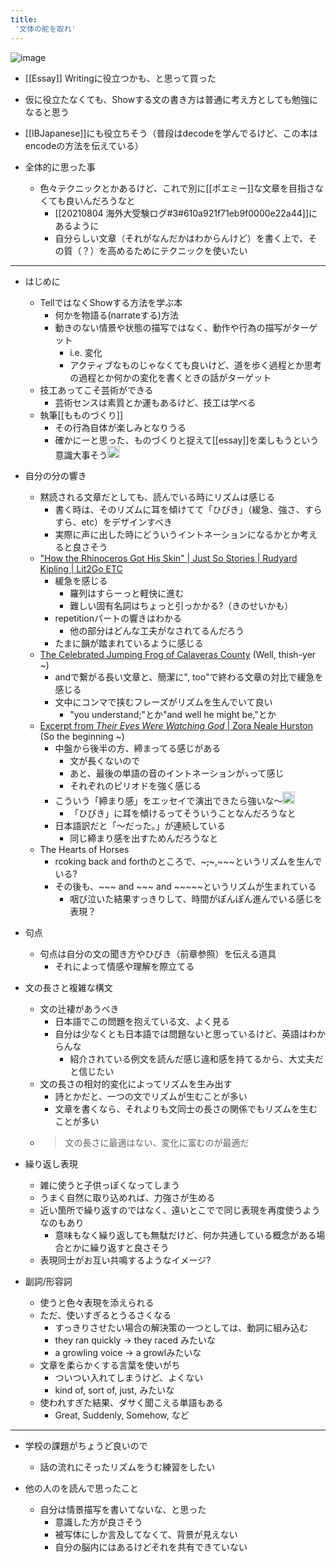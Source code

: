 ```yaml
---
title:
 '文体の舵を取れ'
---
```


![image](https://gyazo.com/39c4c614fb2248e7b4165c7c6c1ddbad/thumb/1000)

- [[Essay]] Writingに役立つかも、と思って買った
- 仮に役立たなくても、Showする文の書き方は普通に考え方としても勉強になると思う
- [[IBJapanese]]にも役立ちそう（普段はdecodeを学んでるけど、この本はencodeの方法を伝えている）

- 全体的に思った事
    - 色々テクニックとかあるけど、これで別に[[ポエミー]]な文章を目指さなくても良いんだろうなと
        - [[20210804 海外大受験ログ#3#610a921f71eb9f0000e22a44]]にあるように
        - 自分らしい文章（それがなんだかはわからんけど）を書く上で、その質（？）を高めるためにテクニックを使いたい
---

- はじめに
    - TellではなくShowする方法を学ぶ本
        - 何かを物語る(narrateする)方法
        - 動きのない情景や状態の描写ではなく、動作や行為の描写がターゲット
            - i.e. 変化
            - アクティブなものじゃなくても良いけど、道を歩く過程とか思考の過程とか何かの変化を書くときの話がターゲット
    - 技工あってこそ芸術ができる
        - 芸術センスは素質とか運もあるけど、技工は学べる
    - 執筆[[もものづくり]]
        - その行為自体が楽しみとなりうる
        - 確かにーと思った、ものづくりと捉えて[[essay]]を楽しもうという意識大事そう<img src='https://scrapbox.io/api/pages/blu3mo-public/blu3mo/icon' alt='blu3mo.icon' height="19.5"/>

- 自分の分の響き
    - 黙読される文章だとしても、読んでいる時にリズムは感じる
        - 書く時は、そのリズムに耳を傾けてて「ひびき」（緩急、強さ、すらすら、etc）をデザインすべき
        - 実際に声に出した時にどういうイントネーションになるかとか考えると良さそう
    - ["How the Rhinoceros Got His Skin" | Just So Stories | Rudyard Kipling | Lit2Go ETC](https://etc.usf.edu/lit2go/79/just-so-stories/1305/how-the-rhinoceros-got-his-skin/)
        - 緩急を感じる
            - 羅列はすらーっと軽快に進む
            - 難しい固有名詞はちょっと引っかかる?（きのせいかも）
        - repetitionパートの響きはわかる
            - 他の部分はどんな工夫がなされてるんだろう
        - たまに韻が踏まれているように感じる
    - [The Celebrated Jumping Frog of Calaveras County](https://twain.lib.virginia.edu/projects/price/frog.htm) (Well, thish-yer ~)
        - andで繋がる長い文章と、簡潔に", too"で終わる文章の対比で緩急を感じる
        - 文中にコンマで挟むフレーズがリズムを生んでいて良い
            - "you understand;"とか"and well he might be,"とか
    - [Excerpt from _Their Eyes Were Watching God_ | Zora Neale Hurston](https://www.zoranealehurston.com/resource/excerpt-from-their-eyes-were-watching-god/) (So the beginning ~)
        - 中盤から後半の方、締まってる感じがある
            - 文が長くないので
            - あと、最後の単語の音のイントネーションが⤵️︎って感じ
            - それぞれのピリオドを強く感じる
        - こういう「締まり感」をエッセイで演出できたら強いな〜<img src='https://scrapbox.io/api/pages/blu3mo-public/blu3mo/icon' alt='blu3mo.icon' height="19.5"/>
            - 「ひびき」に耳を傾けるってそういうことなんだろうなと
        - 日本語訳だと「〜だった。」が連続している
            - 同じ締まり感を出すためんだろうなと
    - The Hearts of Horses
        - rcoking back and forthのところで、~~~,~~~,~~~というリズムを生んでいる?
        - その後も、~~~ and ~~~ and ~~~~~というリズムが生まれている
            - 咽び泣いた結果すっきりして、時間がぽんぽん進んでいる感じを表現？


- 句点
    - 句点は自分の文の聞き方やひびき（前章参照）を伝える道具
        - それによって情感や理解を際立てる

- 文の長さと複雑な構文
    - 文の辻褄があうべき
        - 日本語でこの問題を抱えている文、よく見る
        - 自分は少なくとも日本語では問題ないと思っているけど、英語はわからんな
            - 紹介されている例文を読んだ感じ違和感を持てるから、大丈夫だと信じたい
    - 文の長さの相対的変化によってリズムを生み出す
        - 詩とかだと、一つの文でリズムが生むことが多い
        - 文章を書くなら、それよりも文同士の長さの関係でもリズムを生むことが多い
    - > 文の長さに最適はない、変化に富むのが最適だ

- 繰り返し表現
    - 雑に使うと子供っぽくなってしまう
    - うまく自然に取り込めれば、力強さが生める
    - 近い箇所で繰り返すのではなく、遠いとこでで同じ表現を再度使うようなのもあり
        - 意味もなく繰り返しても無駄だけど、何か共通している概念がある場合とかに繰り返すと良さそう
    - 表現同士がお互い共鳴するようなイメージ?

- 副詞/形容詞
    - 使うと色々表現を添えられる
    - ただ、使いすぎるとうるさくなる
        - すっきりさせたい場合の解決策の一つとしては、動詞に組み込む
        - they ran quickly → they raced みたいな
        - a growling voice → a growlみたいな
    - 文章を柔らかくする言葉を使いがち
        - ついつい入れてしまうけど、よくない
        - kind of, sort of, just, みたいな
    - 使われすぎた結果、ダサく聞こえる単語もある
        - Great, Suddenly, Somehow, など

---
- 学校の課題がちょうど良いので
    - 話の流れにそったリズムをうむ練習をしたい


- 他の人のを読んで思ったこと
    - 自分は情景描写を書いてないな、と思った
        - 意識した方が良さそう
        - 被写体にしか言及してなくて、背景が見えない
        - 自分の脳内にはあるけどそれを共有できていない
